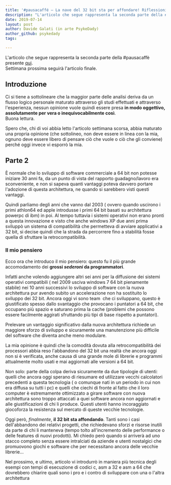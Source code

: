 ```yaml
---
title: '#pausacaffé – La nave del 32 bit sta per affondare! Riflessioni, storia e analisi (parte 2)'
description: "L'articolo che segue rappresenta la seconda parte della #pausacaffè presente.."
date: 2019-07-14
layout: post
author: Davide Galati (in arte PsykeDady)
author_github: psykedady
tags:

---
```

L'articolo che segue rappresenta la seconda parte della #pausacaffè presente [qui](https://linuxhub.it/article/pausacaffe-la-nave-del-32-bit-sta-affondare-riflessioni-storia-e-analisi-parte-1 ).  
Settimana prossima seguirà l'articolo finale.

## Introduzione

Ci si tiene a sottolineare che la maggior parte delle analisi deriva da un flusso logico personale maturato attraverso gli studi effettuati e attraverso l'esperienza, nessun opinione vuole quindi essere presa **in modo oggettivo, assolutamente per vera o inequivocabilmente così**.  
Buona lettura.

Spero che, chi di voi abbia letto l'articolo settimana scorsa, abbia maturato una propria opinione (che sottolineo, non deve essere in linea con la mia, ognuno deve essere libero di pensare ciò che vuole o ciò che gli conviene) perché oggi invece vi esporrò la mia.

## Parte 2

È normale che lo sviluppo di software commerciale a 64 bit non potesse iniziare 30 anni fa, da un punto di vista del rapporto guadagno/lavoro era sconveniente, e non si sapeva quanti vantaggi poteva davvero portare l'adozione di questa architettura, ne quando si sarebbero visti questi vantaggi.

Quindi parliamo degli anni che vanno dal 2003 ( ovvero quando uscirono i primi athlon64 ed apple introdusse i primi 64 bit basati su architettura powerpc di ibm) in poi. Al tempo tuttavia i sistemi operativi non erano pronti a questa innovazione e visto che anche windows XP due anni prima sviluppò un sistema di compatibilità che permetteva di avviare applicativi a 32 bit, si decise quindi che la strada da percorrere fino a stabilità fosse quella di sfruttare la retrocompatibilità.

### Il mio pensiero

Ecco ora che introduco il mio pensiero: questo fu il più grande accomodamento dei **grossi _sederoni_ da programmatori**.

Infatti anche volendo aggiungere altri sei anni per la diffusione dei sistemi operativi compatibili ( nel 2009 usciva windows 7 64 bit pienamente stabile) nei 10 anni successivi lo sviluppo di software con la nuova architettura pur avendo subito un accelerazione non ha sostituito lo sviluppo dei 32 bit. Ancora oggi vi sono team  che ci sviluppano, questo è giustificato spesso dallo svantaggio che provocano i puntatori a 64 bit, che occupano più spazio e saturano prima la cache (problemi che possono essere facilmente aggirati sfruttando più tipi di base rispetto a puntatori).

Prelevare un vantaggio significativo dalla nuova architettura richiede un maggiore sforzo di sviluppo e sicuramente una manutenzione più difficile del software che diventa anche meno modulare. 

La mia opinione è quindi che la comodità dovuta alla retrocompatibilità dei processori abbia reso l'abbandono del 32 bit una realtà che ancora oggi non si è verificata, anche causa di una grande mole di librerie e programmi attualmente molto usati e mai aggiornati alle versioni a 64 bit.

Non solo: parte della colpa deriva sicuramente da due tipologie di utenti: quelli che ancora oggi sperano di riesumare ed utilizzare vecchi calcolatori precedenti a questa tecnologia ( o comunque nati in un periodo in cui non era diffusa su tutti i pc) e quelli che ciechi di fronte al fatto che il loro computer è estremamente ottimizzato a girare software con nuova architettura sono troppo attaccati a quei software ancora non aggiornati e alle giustificazioni di chi li produce. Questi utenti hanno incoraggiato giocoforza la resistenza sul mercato di queste vecchie tecnologie.

Oggi però, _finalmente_, **il 32 bit sta affondando**. Tanti sono i casi dell'abbandono dei relativi progetti, che richiedevano sforzi e risorse inutili da parte di chi li manteneva (tempo tolto all'incremento delle performance o delle features di nuovi prodotti). Mi chiedo però quando si arriverà ad uno stacco completo senza essere intralciati da aziende e utenti nostalgici che promuovono giochi e software che per necessitano ancora delle vecchie librerie...

Nel prossimo, e ultimo, articolo vi introdurrò in maniera più tecnica degli esempi con tempi di esecuzione di codici c, asm a 32 e asm a 64 che dovrebbero chiarire quali sono i pro e i contro di sviluppare con una o l'altra architettura